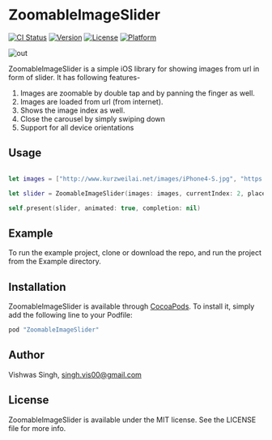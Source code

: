 # ZoomableImageSlider

[![CI Status](http://img.shields.io/travis/vishwas00/ZoomableImageSlider.svg?style=flat)](https://travis-ci.org/vishwas00/ZoomableImageSlider)
[![Version](https://img.shields.io/cocoapods/v/ZoomableImageSlider.svg?style=flat)](http://cocoapods.org/pods/ZoomableImageSlider)
[![License](https://img.shields.io/cocoapods/l/ZoomableImageSlider.svg?style=flat)](http://cocoapods.org/pods/ZoomableImageSlider)
[![Platform](https://img.shields.io/cocoapods/p/ZoomableImageSlider.svg?style=flat)](http://cocoapods.org/pods/ZoomableImageSlider)




![out](https://user-images.githubusercontent.com/12559049/28767394-2345ab82-75f1-11e7-8077-e805a49b9924.gif)


ZoomableImageSlider is a simple iOS library for showing images from url in form of slider. 
It has following features-

1. Images are zoomable by double tap and by panning the finger as well.
2. Images are loaded from url (from internet).
3. Shows the image index as well.
4. Close the carousel by simply swiping down
5. Support for all device orientations




## Usage

```swift

let images = ["http://www.kurzweilai.net/images/iPhone4-S.jpg", "https://s-media-cache-ak0.pinimg.com/originals/93/aa/25/93aa2535372bb8d37ed42864ad55d904.jpg", "http://images.efulfilment.de/get_image/?t=29A598C0F35F861AECC5DF972434840B", "http://images.all-free-download.com/images/graphicthumb/monitor_the_cameras_02_hd_picture_168726.jpg"]

let slider = ZoomableImageSlider(images: images, currentIndex: 2, placeHolderImage: nil)

self.present(slider, animated: true, completion: nil)

```



## Example

To run the example project, clone or download the repo, and run the project from the Example directory.


## Installation

ZoomableImageSlider is available through [CocoaPods](http://cocoapods.org). To install
it, simply add the following line to your Podfile:

```ruby
pod "ZoomableImageSlider"
```

## Author

Vishwas Singh, singh.vis00@gmail.com

## License

ZoomableImageSlider is available under the MIT license. See the LICENSE file for more info.
